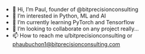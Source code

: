 - 👋 Hi, I’m Paul, founder of @bitprecisionconsulting
- 👀 I’m interested in Python, ML and AI
- 🌱 I’m currently learning PyTorch and Tensorflow
- 💞️ I’m looking to collaborate on any project really...
- 📫 How to reach me u/bitprecisionconsulting  or phaubuchon1@bitprecisionconsulting.com
 
<!---
bitprecisionconsulting/bitprecisionconsulting is a ✨ special ✨ repository because its `README.md` (this file) appears on your GitHub profile.
You can click the Preview link to take a look at your changes.
--->
